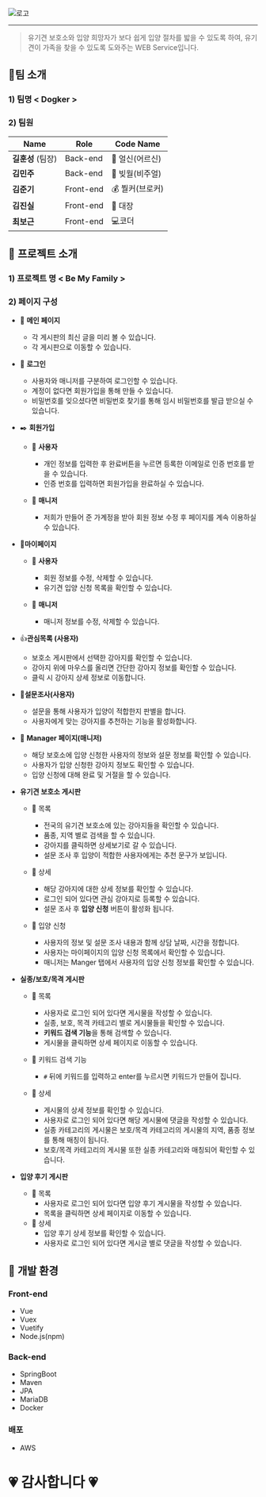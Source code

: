 ![로고](C:\Users\multicampus\Desktop\pjt1\s03p13b201\로고.png)

___

> 유기견 보호소와 입양 희망자가 보다 쉽게 입양 절차를 밟을 수 있도록 하여, 유기견이 가족을 찾을 수 있도록 도와주는 WEB Service입니다.



## :dog:팀 소개

### 1) 팀명 < Dogker >

### 2) 팀원

| <center>Name</center> | <center>Role</center> | <center>Code Name</center> |
| --------------------- | --------------------- | -------------------------- |
| **길훈성** (팀장)     | Back-end              | :older_man: 얼신(어르신)   |
| **김민주**            | Back-end              | :princess: 빚월(비주얼)    |
| **김준기**            | Front-end             | :moneybag: 붤커(브로커)    |
| **김진실**            | Front-end             | :crown: 대장               |
| **최보근**            | Front-end             | :computer:코더             |



## :dog: 프로젝트 소개

### 1) 프로젝트 명 < Be My Family >

### 2) 페이지 구성

- :closed_book: **메인 페이지**

  - 각 게시판의 최신 글을 미리 볼 수 있습니다.
  - 각 게시판으로 이동할 수 있습니다.

  

- :round_pushpin: **로그인**

  - 사용자와 매니저를 구분하여 로그인할 수 있습니다.
  - 계정이 없다면 회원가입을 통해 만들 수 있습니다.
  - 비밀번호를 잊으셨다면 비밀번호 찾기를 통해 임시 비밀번호를 발급 받으실 수 있습니다.

  

- :black_nib: **회원가입**

  - :woman:  **사용자**

    - 개인 정보를 입력한 후 완료버튼을 누르면 등록한 이메일로 인증 번호를 받을 수 있습니다.
    - 인증 번호를 입력하면 회원가입을 완료하실 수 있습니다.

  - :office: **매니저**

    - 저희가 만들어 준 가계정을 받아 회원 정보 수정 후 페이지를 계속 이용하실 수 있습니다.

    

- :raising_hand: **​마이페이지**

  - :woman: **사용자**

    - 회원 정보를 수정, 삭제할 수 있습니다.
    - 유기견 입양 신청 목록을 확인할 수 있습니다.

  - :office: **매니저**

    - 매니저 정보를 수정, 삭제할 수 있습니다.

    

- :+1:**​관심목록 (사용자)**

  - 보호소 게시판에서 선택한 강아지를 확인할 수 있습니다.
  - 강아지 위에 마우스를 올리면 간단한 강아지 정보를 확인할 수 있습니다.
  - 클릭 시 강아지 상세 정보로 이동합니다.

  

- :page_with_curl:**​설문조사(사용자)**

  - 설문을 통해 사용자가 입양이 적합한지 판별을 합니다.
  - 사용자에게 맞는 강아지를 추천하는 기능을 활성화합니다.

  

- :office: **Manager 페이지(매니저)**

  - 해당 보호소에 입양 신청한 사용자의 정보와 설문 정보를 확인할 수 있습니다.
  - 사용자가 입양 신청한 강아지 정보도 확인할 수 있습니다.
  - 입양 신청에 대해 완료 및 거절을 할 수 있습니다.

  

- **유기견 보호소 게시판**

  - :pushpin: 목록 

    - 전국의 유기견 보호소에 있는 강아지들을 확인할 수 있습니다.
    - 품종, 지역 별로 검색을 할 수 있습니다.
    - 강아지를 클릭하면 상세보기로 갈 수 있습니다.
    - 설문 조사 후 입양이 적합한 사용자에게는 추천 문구가 보입니다.

  - :pushpin: 상세

    - 해당 강아지에 대한 상세 정보를 확인할 수 있습니다.
    - 로그인 되어 있다면 관심 강아지로 등록할 수 있습니다.
    - 설문 조사 후 **입양 신청** 버튼이 활성화 됩니다.

  - :pushpin: 입양 신청

    - 사용자의 정보 및 설문 조사 내용과 함께 상담 날짜, 시간을 정합니다.
    - 사용자는 마이페이지의 입양 신청 목록에서 확인할 수 있습니다.
    - 매니저는 Manger 탭에서 사용자의 입양 신청 정보를 확인할 수 있습니다.

    

- **실종/보호/목격 게시판**

  - :pushpin: 목록

    - 사용자로 로그인 되어 있다면 게시물을 작성할 수 있습니다.
    - 실종, 보호, 목격 카테고리 별로 게시물들을 확인할 수 있습니다.
    - **키워드 검색 기능**을 통해 검색할 수 있습니다.
    - 게시물을 클릭하면 상세 페이지로 이동할 수 있습니다.

  - :pushpin: 키워드 검색 기능

    - `#` 뒤에 키워드를 입력하고 enter를 누르시면 키워드가 만들어 집니다.

  - :pushpin: 상세

    - 게시물의 상세 정보를 확인할 수 있습니다.
    - 사용자로 로그인 되어 있다면 해당 게시물에 댓글을 작성할 수 있습니다.
    - 실종 카테고리의 게시물은 보호/목격 카테고리의 게시물의 지역, 품종 정보를 통해 매칭이 됩니다.
    - 보호/목격 카테고리의 게시물 또한 실종 카테고리와 매칭되어 확인할 수 있습니다.

    

- **입양 후기 게시판**

  - :pushpin: 목록
    - 사용자로 로그인 되어 있다면 입양 후기 게시물을 작성할 수 있습니다.
    - 목록을 클릭하면 상세 페이지로 이동할 수 있습니다.
  - :pushpin: 상세
    - 입양 후기 상세 정보를 확인할 수 있습니다.
    - 사용자로 로그인 되어 있다면 게시글 별로 댓글을 작성할 수 있습니다.



## :dog: 개발 환경

### Front-end

- Vue
- Vuex
- Vuetify
- Node.js(npm)

### Back-end

- SpringBoot
- Maven
- JPA
- MariaDB
- Docker

### 배포

- AWS



# :heartpulse: 감사합니다​ :heartpulse: